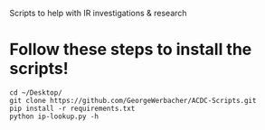 Scripts to help with IR investigations &amp; research

# Follow these steps to install the scripts!
```
cd ~/Desktop/
git clone https://github.com/GeorgeWerbacher/ACDC-Scripts.git
pip install -r requirements.txt
python ip-lookup.py -h
```
